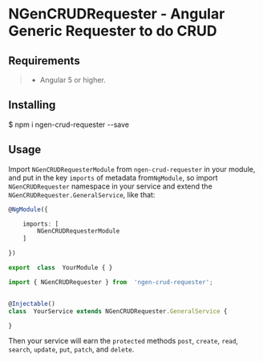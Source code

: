# NGenCRUDRequester - Angular Generic Requester to do CRUD

## Requirements

>- Angular 5 or higher.

## Installing

$ npm i ngen-crud-requester --save

## Usage

Import ```NGenCRUDRequesterModule``` from ```ngen-crud-requester``` in your module, and put in the key ```imports``` of metadata from```NgModule```, so import ```NGenCRUDRequester``` namespace in your service and extend the ```NGenCRUDRequester.GeneralService```, like that:

```typescript
@NgModule({

    imports: [
        NGenCRUDRequesterModule
    ]

})

export  class  YourModule { }
```

```typescript
import { NGenCRUDRequester } from  'ngen-crud-requester';


@Injectable()
class  YourService extends NGenCRUDRequester.GeneralService {

}
```

Then your service will earn the ```protected``` methods ```post```, ```create```, ```read```, ```search```, ```update```, ```put```, ```patch```, and ```delete```.

